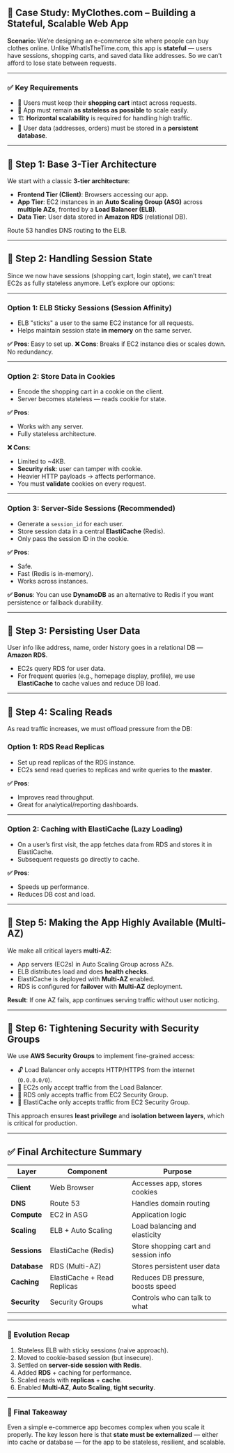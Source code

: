 
## 👕 Case Study: MyClothes.com – Building a Stateful, Scalable Web App

**Scenario:**
We’re designing an e-commerce site where people can buy clothes online. Unlike WhatIsTheTime.com, this app is **stateful** — users have sessions, shopping carts, and saved data like addresses. So we can’t afford to lose state between requests.

---

### ✅ Key Requirements

* 💼 Users must keep their **shopping cart** intact across requests.
* 🧠 App must remain **as stateless as possible** to scale easily.
* 🏗️ **Horizontal scalability** is required for handling high traffic.
* 💾 User data (addresses, orders) must be stored in a **persistent database**.

---

## 🔹 Step 1: Base 3-Tier Architecture

We start with a classic **3-tier architecture**:

* **Frontend Tier (Client)**: Browsers accessing our app.
* **App Tier**: EC2 instances in an **Auto Scaling Group (ASG)** across **multiple AZs**, fronted by a **Load Balancer (ELB)**.
* **Data Tier**: User data stored in **Amazon RDS** (relational DB).

Route 53 handles DNS routing to the ELB.

---

## 🔹 Step 2: Handling Session State

Since we now have sessions (shopping cart, login state), we can’t treat EC2s as fully stateless anymore. Let’s explore our options:

---

### Option 1: ELB Sticky Sessions (Session Affinity)

* ELB "sticks" a user to the same EC2 instance for all requests.
* Helps maintain session state **in memory** on the same server.

**✅ Pros**: Easy to set up.
**❌ Cons**: Breaks if EC2 instance dies or scales down. No redundancy.

---

### Option 2: Store Data in Cookies

* Encode the shopping cart in a cookie on the client.
* Server becomes stateless — reads cookie for state.

**✅ Pros**:

* Works with any server.
* Fully stateless architecture.

**❌ Cons**:

* Limited to \~4KB.
* **Security risk**: user can tamper with cookie.
* Heavier HTTP payloads → affects performance.
* You must **validate** cookies on every request.

---

### Option 3: Server-Side Sessions (Recommended)

* Generate a `session_id` for each user.
* Store session data in a central **ElastiCache** (Redis).
* Only pass the session ID in the cookie.

**✅ Pros**:

* Safe.
* Fast (Redis is in-memory).
* Works across instances.

**✅ Bonus**: You can use **DynamoDB** as an alternative to Redis if you want persistence or fallback durability.

---

## 🔹 Step 3: Persisting User Data

User info like address, name, order history goes in a relational DB — **Amazon RDS**.

* EC2s query RDS for user data.
* For frequent queries (e.g., homepage display, profile), we use **ElastiCache** to cache values and reduce DB load.

---

## 🔹 Step 4: Scaling Reads

As read traffic increases, we must offload pressure from the DB:

### Option 1: RDS Read Replicas

* Set up read replicas of the RDS instance.
* EC2s send read queries to replicas and write queries to the **master**.

**✅ Pros**:

* Improves read throughput.
* Great for analytical/reporting dashboards.

---

### Option 2: Caching with ElastiCache (Lazy Loading)

* On a user’s first visit, the app fetches data from RDS and stores it in ElastiCache.
* Subsequent requests go directly to cache.

**✅ Pros**:

* Speeds up performance.
* Reduces DB cost and load.

---

## 🔹 Step 5: Making the App Highly Available (Multi-AZ)

We make all critical layers **multi-AZ**:

* App servers (EC2s) in Auto Scaling Group across AZs.
* ELB distributes load and does **health checks**.
* ElastiCache is deployed with **Multi-AZ** enabled.
* RDS is configured for **failover** with **Multi-AZ** deployment.

**Result**: If one AZ fails, app continues serving traffic without user noticing.

---

## 🔹 Step 6: Tightening Security with Security Groups

We use **AWS Security Groups** to implement fine-grained access:

* 🔓 Load Balancer only accepts HTTP/HTTPS from the internet (`0.0.0.0/0`).
* 🔐 EC2s only accept traffic from the Load Balancer.
* 🔐 RDS only accepts traffic from EC2 Security Group.
* 🔐 ElastiCache only accepts traffic from EC2 Security Group.

This approach ensures **least privilege** and **isolation between layers**, which is critical for production.

---

## ✅ Final Architecture Summary

| Layer        | Component                   | Purpose                              |
| ------------ | --------------------------- | ------------------------------------ |
| **Client**   | Web Browser                 | Accesses app, stores cookies         |
| **DNS**      | Route 53                    | Handles domain routing               |
| **Compute**  | EC2 in ASG                  | Application logic                    |
| **Scaling**  | ELB + Auto Scaling          | Load balancing and elasticity        |
| **Sessions** | ElastiCache (Redis)         | Store shopping cart and session info |
| **Database** | RDS (Multi-AZ)              | Stores persistent user data          |
| **Caching**  | ElastiCache + Read Replicas | Reduces DB pressure, boosts speed    |
| **Security** | Security Groups             | Controls who can talk to what        |

---

### 🔁 Evolution Recap

1. Stateless ELB with sticky sessions (naive approach).
2. Moved to cookie-based session (but insecure).
3. Settled on **server-side session with Redis**.
4. Added **RDS** + caching for performance.
5. Scaled reads with **replicas** + **cache**.
6. Enabled **Multi-AZ**, **Auto Scaling**, **tight security**.

---

### 🧠 Final Takeaway

Even a simple e-commerce app becomes complex when you scale it properly. The key lesson here is that **state must be externalized** — either into cache or database — for the app to be stateless, resilient, and scalable.
